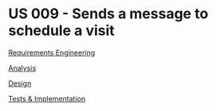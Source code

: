 # US 009 - Sends a message to schedule a visit

[Requirements Engineering](01.requirements-engineering/Requirements-Engineering.md)

[Analysis](02.analysis/Analysis.md)

[Design](03.design/Design.md)

[Tests & Implementation ](04.tests-and-implementation/Tests-and-implementation.md)
